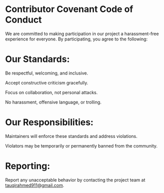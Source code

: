 # Contributor Covenant Code of Conduct
We are committed to making participation in our project a harassment-free experience for everyone. By participating, you agree to the following:

# Our Standards:
Be respectful, welcoming, and inclusive.

Accept constructive criticism gracefully.

Focus on collaboration, not personal attacks.

No harassment, offensive language, or trolling.

# Our Responsibilities:
Maintainers will enforce these standards and address violations.

Violators may be temporarily or permanently banned from the community.

# Reporting:
Report any unacceptable behavior by contacting the project team at tauqirahmed911@gmail.com.
